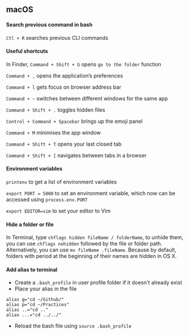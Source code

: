 ## macOS

#### Search previous command in bash

`Ctl + R` searches previous CLI commands

#### Useful shortcuts

In Finder, `Command + Shift + G` opens `go to the folder` function

`Command + ,` opens the application’s preferences

`Command + l` gets focus on browser address bar

`Command + ~` switches between different windows for the same app

`Command + Shift + .` toggles hidden files

`Control + Command + Spacebar` brings up the emoji panel

`Command + M` minimises the app window

`Command + Shift + T` opens your last closed tab

`Command + Shift + [` navigates between tabs in a browser 

#### Environment variables

`printenv` to get a list of environment variables

`export PORT = 5000` to set an environment variable, which now can be accessed using `process.env.PORT`

`export EDITOR=vim` to set your editor to Vim

#### Hide a folder or file

In Terminal, type `chflags hidden fileName / folderName`, to unhide them, you can use `chflags nohidden` followed by the file or folder path. Alternatively, you can use `mv fileName .fileName`. Because by default, folders with period at the beginning of their names are hidden in OS X.

#### Add alias to terminal

- Create a `.bash_profile` in user profile folder if it doesn't already exist
- Place your alias in the file

```
alias g="cd ~/Github/"
alias p="cd ~/Practices"
alias ..="cd .."
alias ...="cd ../../"
```

- Reload the bash file using `source .bash_profile`
